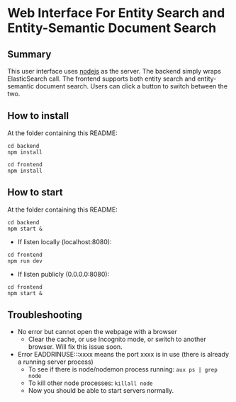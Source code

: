 # Web Interface For Entity Search and Entity-Semantic Document Search

## Summary
This user interface uses [nodejs](https://nodejs.org/en/) as the server. The backend simply wraps ElasticSearch call. The frontend supports both entity search and entity-semantic document search. Users can click a button to switch between the two.

## How to install
At the folder containing this README:
```
cd backend
npm install
```

```
cd frontend
npm install
```

## How to start
At the folder containing this README:
```
cd backend
npm start &
```

* If listen locally (localhost:8080):
```
cd frontend
npm run dev
```
* If listen publicly (0.0.0.0:8080):
```
cd frontend
npm start &
```

## Troubleshooting
* No error but cannot open the webpage with a browser
  * Clear the cache, or use Incognito mode, or switch to another browser. Will fix this issue soon.
* Error EADDRINUSE:::xxxx means the port xxxx is in use (there is already a running server process)
  * To see if there is node/nodemon process running: 
  ``` aux ps | grep node ```
  * To kill other node processes: 
  ``` killall node ```
  * Now you should be able to start servers normally.

